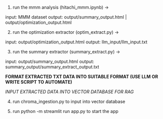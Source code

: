 1. run the mmm analysis (hitachi_mmm.ipynb) -> 

input: MMM dataset
output: output/summary_output.html   |   output/optimization_output.html

2. run the optimization extractor (optim_extract.py) -> 

input: output/optimization_output.html
output: llm_input/llm_input.txt

3. run the summary extractor (summary_extract.py) ->

input: output/summary_output.html
output: summary_output/summary_extract_output.txt


**FORMAT EXTRACTED TXT DATA INTO SUITABLE FORMAT (USE LLM OR WRITE SCRIPT TO AUTOMATE)**

*INPUT EXTRACTED DATA INTO VECTOR DATABASE FOR RAG*

4. run chroma_ingestion.py to input into vector database

5. run python -m streamlit run app.py to start the app

